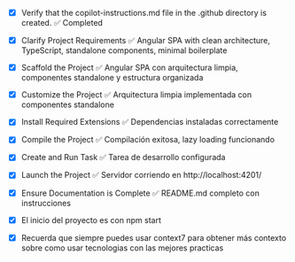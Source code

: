 <!-- Use this file to provide workspace-specific custom instructions to Copilot. For more details, visit https://code.visualstudio.com/docs/copilot/copilot-customization#_use-a-githubcopilotinstructionsmd-file -->
- [x] Verify that the copilot-instructions.md file in the .github directory is created. ✅ Completed

- [x] Clarify Project Requirements ✅ Angular SPA with clean architecture, TypeScript, standalone components, minimal boilerplate

- [x] Scaffold the Project ✅ Angular SPA con arquitectura limpia, componentes standalone y estructura organizada

- [x] Customize the Project ✅ Arquitectura limpia implementada con componentes standalone

- [x] Install Required Extensions ✅ Dependencias instaladas correctamente

- [x] Compile the Project ✅ Compilación exitosa, lazy loading funcionando

- [x] Create and Run Task ✅ Tarea de desarrollo configurada

- [x] Launch the Project ✅ Servidor corriendo en http://localhost:4201/

- [x] Ensure Documentation is Complete ✅ README.md completo con instrucciones

- [x] El inicio del proyecto es con npm start
- [x] Recuerda que siempre puedes usar context7 para obtener más contexto sobre como usar tecnologias con las mejores practicas